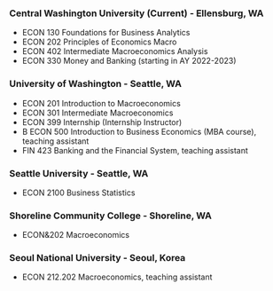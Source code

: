 ### Central Washington University (Current) - Ellensburg, WA
- ECON 130 Foundations for Business Analytics
- ECON 202 Principles of Economics Macro
- ECON 402 Intermediate Macroeconomics Analysis
- ECON 330 Money and Banking (starting in AY 2022-2023)

### University of Washington - Seattle, WA
- ECON 201 Introduction to Macroeconomics
- ECON 301 Intermediate Macroeconomics
- ECON 399 Internship (Internship Instructor)
- B ECON 500 Introduction to Business Economics (MBA course), teaching assistant
- FIN 423 Banking and the Financial System, teaching assistant

### Seattle University - Seattle, WA
- ECON 2100 Business Statistics

### Shoreline Community College - Shoreline, WA
- ECON&202 Macroeconomics

### Seoul National University - Seoul, Korea
- ECON 212.202 Macroeconomics, teaching assistant
